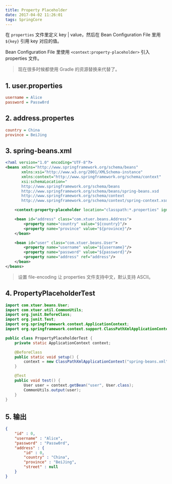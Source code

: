 ```yaml
---
title: Property Placeholder
date: 2017-04-02 11:26:01
tags: SpringCore
---
```

在 `properties` 文件里定义 key | value，然后在 Bean Configuration File 里用 `${key}` 引用 key 对应的值。

Bean Configuration File 里使用 `<context:property-placeholder>` 引入 properties 文件。

> 现在很多时候都使用 Gradle 的资源替换来代替了。

<!--more-->

## 1. user.properties

```ini
username = Alice
password = Passw0rd
```

## 2. address.propertes
```ini
country = China
province = BeiJing
```

## 3. spring-beans.xml
```xml
<?xml version="1.0" encoding="UTF-8"?>
<beans xmlns="http://www.springframework.org/schema/beans"
       xmlns:xsi="http://www.w3.org/2001/XMLSchema-instance"
       xmlns:context="http://www.springframework.org/schema/context"
       xsi:schemaLocation="
       http://www.springframework.org/schema/beans
       http://www.springframework.org/schema/beans/spring-beans.xsd
       http://www.springframework.org/schema/context
       http://www.springframework.org/schema/context/spring-context.xsd">

    <context:property-placeholder location="classpath:*.properties" ignore-unresolvable="true" file-encoding="UTF-8"/>

    <bean id="address" class="com.xtuer.beans.Address">
        <property name="country" value="${country}"/>
        <property name="province" value="${province}"/>
    </bean>

    <bean id="user" class="com.xtuer.beans.User">
        <property name="username" value="${username}"/>
        <property name="password" value="${password}"/>
        <property name="address" ref="address"/>
    </bean>
</beans>
```

> 设置 file-encoding 让 properties 文件支持中文，默认支持 ASCII。

## 4. PropertyPlaceholderTest

```java
import com.xtuer.beans.User;
import com.xtuer.util.CommonUtils;
import org.junit.BeforeClass;
import org.junit.Test;
import org.springframework.context.ApplicationContext;
import org.springframework.context.support.ClassPathXmlApplicationContext;

public class PropertyPlaceholderTest {
    private static ApplicationContext context;

    @BeforeClass
    public static void setup() {
        context = new ClassPathXmlApplicationContext("spring-beans.xml");
    }

    @Test
    public void test() {
        User user = context.getBean("user", User.class);
        CommonUtils.output(user);
    }
}
```

## 5. 输出
```json
{
    "id" : 0,
    "username" : "Alice",
    "password" : "Passw0rd",
    "address" : {
        "id" : 0,
        "country" : "China",
        "province" : "BeiJing",
        "street" : null
    }
}
```
